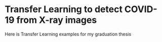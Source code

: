 # Transfer Learning to detect COVID-19 from X-ray images 
Here is Transfer Learning examples for my graduation thesis
